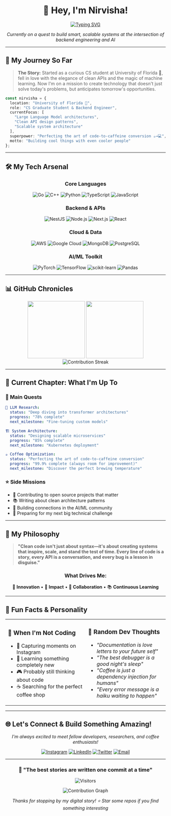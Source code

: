 <div align="center">

# 👋 Hey, I'm Nirvisha!

[![Typing SVG](https://readme-typing-svg.demolab.com?font=Fira+Code&size=22&duration=3000&pause=1000&color=6366F1&center=true&vCenter=true&multiline=true&width=600&height=80&lines=CS+Grad+Student+%F0%9F%8E%93+%7C+Backend+Engineer;Building+intelligent+systems+%F0%9F%A4%96;Coffee+%E2%86%92+Code+Converter+%E2%98%95%E2%9C%A8)](https://git.io/typing-svg)

*Currently on a quest to build smart, scalable systems at the intersection of backend engineering and AI*

</div>

---

## 🚀 My Journey So Far

> **The Story:** Started as a curious CS student at University of Florida 🐊, fell in love with the elegance of clean APIs and the magic of machine learning. Now I'm on a mission to create technology that doesn't just solve today's problems, but anticipates tomorrow's opportunities.

```typescript
const nirvisha = {
  location: "University of Florida 🐊",
  role: "CS Graduate Student & Backend Engineer",
  currentFocus: [
    "Large Language Model architectures",
    "Clean API design patterns", 
    "Scalable system architecture"
  ],
  superpower: "Perfecting the art of code-to-caffeine conversion ☕→💻",
  motto: "Building cool things with even cooler people"
};
```

---

## 🛠️ My Tech Arsenal

<div align="center">

### **Core Languages**
![Go](https://img.shields.io/badge/Go-00ADD8?style=for-the-badge&logo=go&logoColor=white)
![C++](https://img.shields.io/badge/C++-00599C?style=for-the-badge&logo=c%2B%2B&logoColor=white)
![Python](https://img.shields.io/badge/Python-3776AB?style=for-the-badge&logo=python&logoColor=white)
![TypeScript](https://img.shields.io/badge/TypeScript-007ACC?style=for-the-badge&logo=typescript&logoColor=white)
![JavaScript](https://img.shields.io/badge/JavaScript-F7DF1E?style=for-the-badge&logo=javascript&logoColor=black)

### **Backend & APIs**
![NestJS](https://img.shields.io/badge/NestJS-E0234E?style=for-the-badge&logo=nestjs&logoColor=white)
![Node.js](https://img.shields.io/badge/Node.js-339933?style=for-the-badge&logo=node.js&logoColor=white)
![Next.js](https://img.shields.io/badge/Next.js-000000?style=for-the-badge&logo=next.js&logoColor=white)
![React](https://img.shields.io/badge/React-20232A?style=for-the-badge&logo=react&logoColor=61DAFB)

### **Cloud & Data**
![AWS](https://img.shields.io/badge/AWS-FF9900?style=for-the-badge&logo=amazon-aws&logoColor=white)
![Google Cloud](https://img.shields.io/badge/Google%20Cloud-4285F4?style=for-the-badge&logo=google-cloud&logoColor=white)
![MongoDB](https://img.shields.io/badge/MongoDB-4EA94B?style=for-the-badge&logo=mongodb&logoColor=white)
![PostgreSQL](https://img.shields.io/badge/PostgreSQL-316192?style=for-the-badge&logo=postgresql&logoColor=white)

### **AI/ML Toolkit**
![PyTorch](https://img.shields.io/badge/PyTorch-EE4C2C?style=for-the-badge&logo=pytorch&logoColor=white)
![TensorFlow](https://img.shields.io/badge/TensorFlow-FF6F00?style=for-the-badge&logo=tensorflow&logoColor=white)
![scikit-learn](https://img.shields.io/badge/scikit--learn-F7931E?style=for-the-badge&logo=scikit-learn&logoColor=white)
![Pandas](https://img.shields.io/badge/Pandas-150458?style=for-the-badge&logo=pandas&logoColor=white)

</div>

---

## 📊 GitHub Chronicles

<div align="center">
  <img height="180em" src="https://github-readme-stats.vercel.app/api?username=Nirvisha82&show_icons=true&theme=tokyonight&include_all_commits=true&count_private=true&hide_border=true&custom_title=📈 My Coding Journey"/>
  <img height="180em" src="https://github-readme-stats.vercel.app/api/top-langs/?username=Nirvisha82&layout=compact&langs_count=8&theme=tokyonight&hide_border=true&custom_title=🔥 Languages I Love"/>
</div>

<div align="center">
  <img src="https://nirzak-streak-stats.vercel.app/?user=Nirvisha82&theme=tokyonight&hide_border=true" alt="Contribution Streak"/>
</div>

---

## 🎯 Current Chapter: What I'm Up To

### **🔬 Main Quests**
```yaml
🧠 LLM Research:
  status: "Deep diving into transformer architectures"
  progress: "78% complete"
  next_milestone: "Fine-tuning custom models"

🏗️ System Architecture:
  status: "Designing scalable microservices"  
  progress: "85% complete"
  next_milestone: "Kubernetes deployment"

☕ Coffee Optimization:
  status: "Perfecting the art of code-to-caffeine conversion"
  progress: "99.9% complete (always room for improvement)"
  next_milestone: "Discover the perfect brewing temperature"
```

### **⭐ Side Missions**
- 🌟 Contributing to open source projects that matter
- 📚 Writing about clean architecture patterns
- 🤝 Building connections in the AI/ML community
- 🎯 Preparing for my next big technical challenge

---

## 🌟 My Philosophy

> **"Clean code isn't just about syntax—it's about creating systems that inspire, scale, and stand the test of time. Every line of code is a story, every API is a conversation, and every bug is a lesson in disguise."**

<div align="center">

### **What Drives Me:**
🚀 **Innovation** • 🎯 **Impact** • 🤝 **Collaboration** • 📚 **Continuous Learning**

</div>

---

## 🎵 Fun Facts & Personality

<table>
<tr>
<td width="50%">

### 🎯 **When I'm Not Coding**
- 📸 Capturing moments on Instagram
- 🌱 Learning something completely new
- 🎮 Probably still thinking about code
- ☕ Searching for the perfect coffee shop

</td>
<td width="50%">

### 💭 **Random Dev Thoughts**
- *"Documentation is love letters to your future self"*
- *"The best debugger is a good night's sleep"*  
- *"Coffee is just a dependency injection for humans"*
- *"Every error message is a haiku waiting to happen"*

</td>
</tr>
</table>

---

## 🌐 Let's Connect & Build Something Amazing!

<div align="center">

*I'm always excited to meet fellow developers, researchers, and coffee enthusiasts!*

[![Instagram](https://img.shields.io/badge/Instagram-E4405F?style=for-the-badge&logo=instagram&logoColor=white)](https://instagram.com/__nirvisha_)
[![LinkedIn](https://img.shields.io/badge/LinkedIn-0077B5?style=for-the-badge&logo=linkedin&logoColor=white)](https://linkedin.com/in/nirvishasoni)
[![Twitter](https://img.shields.io/badge/Twitter-1DA1F2?style=for-the-badge&logo=twitter&logoColor=white)](https://x.com/nirvishaaa)
[![Email](https://img.shields.io/badge/Email-D14836?style=for-the-badge&logo=gmail&logoColor=white)](mailto:nsoni@ufl.edu)

</div>

---

<div align="center">

### 💫 "The best stories are written one commit at a time"

![Visitors](https://visitcount.itsvg.in/api?id=Nirvisha82&label=Story%20Readers&color=6&icon=2&pretty=true)

<div align="center">
  <img src="https://github-readme-activity-graph.vercel.app/graph?username=Nirvisha82&theme=tokyo-night&hide_border=true&radius=16" alt="Contribution Graph"/>
</div>

*Thanks for stopping by my digital story! ⭐ Star some repos if you find something interesting*

</div>
